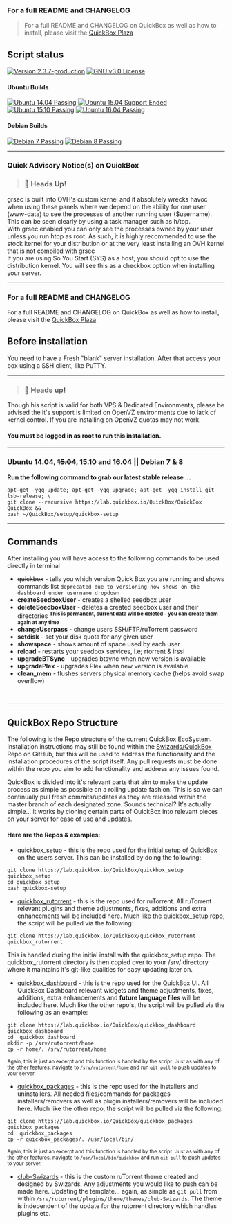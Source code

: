 

### For a full README and CHANGELOG
> For a full README and CHANGELOG on QuickBox as well as how to install, please visit the [QuickBox Plaza](https://plaza.quickbox.io/t/quickbox-readme-md/31)

## Script status

[![Version 2.3.7-production](https://img.shields.io/badge/version-2.3.7-674172.svg?style=flat-square)](https://plaza.quickbox.io/t/quickbox-readme-md/31)
[![GNU v3.0 License](https://img.shields.io/badge/license-GNU%20v3.0%20License-blue.svg?style=flat-square)](https://github.com/Swizards/QuickBox/blob/master/LICENSE.md)

#### Ubuntu Builds
[![Ubuntu 14.04 Passing](https://img.shields.io/badge/Ubuntu%2014.04-passing-brightgreen.svg?style=flat-square)](https://plaza.quickbox.io/t/quickbox-readme-md/31) [![Ubuntu 15.04 Support Ended](https://img.shields.io/badge/Ubuntu%2015.04-support%20ended-282830.svg?style=flat-square)](https://plaza.quickbox.io/t/quickbox-readme-md/31) [![Ubuntu 15.10 Passing](https://img.shields.io/badge/Ubuntu%2015.10-passing-brightgreen.svg?style=flat-square)](https://plaza.quickbox.io/t/quickbox-readme-md/31) [![Ubuntu 16.04 Passing](https://img.shields.io/badge/Ubuntu%2016.04-passing-brightgreen.svg?style=flat-square)](https://plaza.quickbox.io/t/quickbox-readme-md/31)

#### Debian Builds
[![Debian 7 Passing](https://img.shields.io/badge/Debain%207-passing-brightgreen.svg?style=flat-square)](https://plaza.quickbox.io/t/quickbox-readme-md/31) [![Debian 8 Passing](https://img.shields.io/badge/Debain%208-passing-brightgreen.svg?style=flat-square)](https://plaza.quickbox.io/t/quickbox-readme-md/31)

---

### Quick Advisory Notice(s) on QuickBox

>### :rotating_light: Heads Up!
grsec is built into OVH's custom kernel and it absolutely wrecks havoc when using these panels where we depend on the ability for one user (www-data) to see the processes of another running user ($username).
<br/>This can be seen clearly by using a task manager such as h/top.
<br/>With grsec enabled you can only see the processes owned by your user unless you run htop as root. As such, it is highly recommended to use the stock kernel for your distribution or at the very least installing an OVH kernel that is not compiled with grsec
<br/>If you are using So You Start (SYS) as a host, you should opt to use the distribution kernel. You will see this as a checkbox option when installing your server.

---

### For a full README and CHANGELOG
For a full README and CHANGELOG on QuickBox as well as how to install, please visit the [QuickBox Plaza](https://plaza.quickbox.io/t/quickbox-readme-md/31)

## Before installation
You need to have a Fresh "blank" server installation.
After that access your box using a SSH client, like PuTTY.

---



> ### :loudspeaker: Heads up!
Though his script is valid for both VPS & Dedicated Environments, please be advised the it's support is limited on OpenVZ environments due to lack of kernel control. If you are installing on OpenVZ quotas may not work.


#### You must be logged in as root to run this installation.


---

### Ubuntu 14.04, <del>15.04</del>, 15.10 and 16.04 || Debian 7 & 8

**Run the following command to grab our latest stable release ...**
```
apt-get -yqq update; apt-get -yqq upgrade; apt-get -yqq install git lsb-release; \
git clone --recursive https://lab.quickbox.io/QuickBox/QuickBox QuickBox &&
bash ~/QuickBox/setup/quickbox-setup
```


---


## Commands
After installing you will have access to the following commands to be used directly in terminal

* ~~quickbox~~ - tells you which version Quick Box you are running and shows commands list ``deprecated due to versioning now shows on the dashboard under username dropdown``
* __createSeedboxUser__ - creates a shelled seedbox user
* __deleteSeedboxUser__ - deletes a created seedbox user and their directories
<sup>**This is permanent, current data will be deleted - you can create them again at any time**</sup>
* __changeUserpass__ - change users SSH/FTP/ruTorrent password
* __setdisk__ - set your disk quota for any given user
* __showspace__ - shows amount of space used by each user
* __reload__ - restarts your seedbox services, i.e; rtorrent & irssi
* __upgradeBTSync__ - upgrades btsync when new version is available
* __upgradePlex__ - upgrades Plex when new version is available
* __clean_mem__ - flushes servers physical memory cache (helps avoid swap overflow)


<br/>

---
## QuickBox Repo Structure
The following is the Repo structure of the current QuickBox EcoSystem. Installation instructions may still be found within the [Swizards/QuickBox](https://lab.quickbox.io/Swizards/QuickBox) Repo on GitHub, but this will be used to address the functionality and the installation procedures of the script itself. Any pull requests must be done within the repo you aim to add functionality and address any issues found.

QuickBox is divided into it's relevant parts that aim to make the update process as simple as possible on a rolling update fashion. This is so we can continually pull fresh commits/updates as they are released within the master branch of each designated zone. Sounds technical? It's actually simple... it works by cloning certain parts of QuickBox into relevant pieces on your server for ease of use and updates.

#### Here are the Repos & examples:

* [quickbox_setup](https://lab.quickbox.io/QuickBox/quickbox_setup) - this is the repo used for the initial setup of QuickBox on the users server. This can be installed by doing the following:
```
git clone https://lab.quickbox.io/QuickBox/quickbox_setup quickbox_setup
cd quickbox_setup
bash quickbox-setup
```

* [quickbox_rutorrent](https://lab.quickbox.io/QuickBox/quickbox_rutorrent) - this is the repo used for ruTorrent. All ruTorrent relevant plugins and theme adjustments, fixes, additions and extra enhancements will be included here.
Much like the quickbox_setup repo, the script will be pulled via the following:
```
git clone https://lab.quickbox.io/QuickBox/quickbox_rutorrent quickbox_rutorrent
```
This is handled during the initial install with the quickbox_setup repo. The quickbox_rutorrent directory is then copied over to your /srv/ directory where it maintains it's git-like qualities for easy updating later on.

* [quickbox_dashboard](https://lab.quickbox.io/QuickBox/quickbox_dashboard) - this is the repo used for the QuickBox UI. All QuickBox Dashboard relevant widgets and theme adjustments, fixes, additions, extra enhancements and **future language files** will be included here.
Much like the other repo's, the script will be pulled via the following as an example:
```
git clone https://lab.quickbox.io/QuickBox/quickbox_dashboard quickbox_dashboard
cd  quickbox_dashboard
mkdir -p /srv/rutorrent/home
cp -r home/. /srv/rutorrent/home
```
<sup>Again, this is just an excerpt and this function is handled by the script. Just as with any of the other features, navigate to ``/srv/rutorrent/home`` and run ``git pull`` to push updates to your server.</sup>

* [quickbox_packages](https://lab.quickbox.io/QuickBox/quickbox_packages) - this is the repo used for the installers and uninstallers. All needed files/commands for packages installers/removers as well as plugin installers/removers will be included here.
Much like the other repo, the script will be pulled via the following:
```
git clone https://lab.quickbox.io/QuickBox/quickbox_packages quickbox_packages
cd  quickbox_packages
cp -r quickbox_packages/. /usr/local/bin/
```
<sup>Again, this is just an excerpt and this function is handled by the script. Just as with any of the other features, navigate to ``/usr/local/bin/quickbox`` and run ``git pull`` to push updates to your server.</sup>

* [club-Swizards](https://lab.quickbox.io/Swizards/club-Swizards) - this is the custom ruTorrent theme created and designed by Swizards. Any adjustments you would like to push can be made here. Updating the template... again, as simple as ``git pull`` from within ``/srv/rutorrent/plugins/theme/themes/club-Swizards``. The theme is independent of the update for the rutorrent directory which handles plugins etc.
